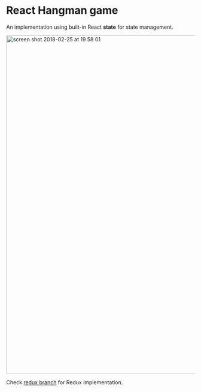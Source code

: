 # React Hangman game

An implementation using built-in React **state** for state management.

<img width="905" alt="screen shot 2018-02-25 at 19 58 01" src="https://user-images.githubusercontent.com/21138205/36645265-448e3c86-1a66-11e8-930e-f8630c556110.png">

Check [redux branch](https://github.com/zoispag/hangman-react-redux/tree/redux) for Redux implementation.
